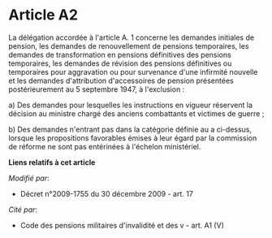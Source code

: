 # Article A2

La délégation accordée à l'article A. 1 concerne les demandes initiales de pension, les demandes de renouvellement de
pensions temporaires, les demandes de transformation en pensions définitives des pensions temporaires, les demandes de
révision des pensions définitives ou temporaires pour aggravation ou pour survenance d'une infirmité nouvelle et les demandes
d'attribution d'accessoires de pension présentées postérieurement au 5 septembre 1947, à l'exclusion : 

a) Des demandes pour lesquelles les instructions en vigueur réservent la décision au   ministre chargé des anciens
combattants et victimes de guerre ; 

b) Des demandes n'entrant pas dans la catégorie définie au a ci-dessus, lorsque les propositions favorables émises à leur
égard par la commission de réforme ne sont pas entérinées à l'échelon ministériel.

**Liens relatifs à cet article**

_Modifié par_:

  - Décret n°2009-1755 du 30 décembre 2009 - art. 17

_Cité par_:

  - Code des pensions militaires d'invalidité et des v - art. A1 (V)
